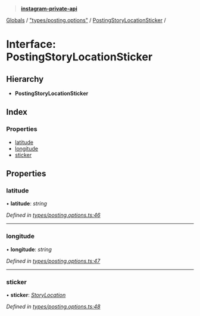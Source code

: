 > **[instagram-private-api](../README.md)**

[Globals](../README.md) / ["types/posting.options"](../modules/_types_posting_options_.md) / [PostingStoryLocationSticker](_types_posting_options_.postingstorylocationsticker.md) /

# Interface: PostingStoryLocationSticker

## Hierarchy

* **PostingStoryLocationSticker**

## Index

### Properties

* [latitude](_types_posting_options_.postingstorylocationsticker.md#latitude)
* [longitude](_types_posting_options_.postingstorylocationsticker.md#longitude)
* [sticker](_types_posting_options_.postingstorylocationsticker.md#sticker)

## Properties

###  latitude

• **latitude**: *string*

*Defined in [types/posting.options.ts:46](https://github.com/dilame/instagram-private-api/blob/e9c516c/src/types/posting.options.ts#L46)*

___

###  longitude

• **longitude**: *string*

*Defined in [types/posting.options.ts:47](https://github.com/dilame/instagram-private-api/blob/e9c516c/src/types/posting.options.ts#L47)*

___

###  sticker

• **sticker**: *[StoryLocation](_types_media_configure_story_options_.storylocation.md)*

*Defined in [types/posting.options.ts:48](https://github.com/dilame/instagram-private-api/blob/e9c516c/src/types/posting.options.ts#L48)*